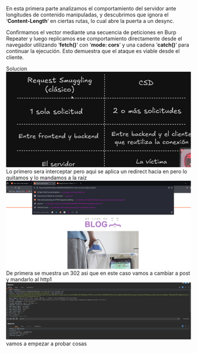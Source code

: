 En esta primera parte analizamos el comportamiento del servidor ante longitudes de contenido manipuladas, y descubrimos que ignora el ‘**Content-Length**‘ en ciertas rutas, lo cual abre la puerta a un desync.

Confirmamos el vector mediante una secuencia de peticiones en Burp Repeater y luego replicamos ese comportamiento directamente desde el navegador utilizando ‘**fetch()**‘ con ‘**mode: cors**‘ y una cadena ‘**catch()**‘ para continuar la ejecución. Esto demuestra que el ataque es viable desde el cliente.

Solucion
![Pasted_image_20250812203604.png](/Imagenes/Pasted_image_20250812203604.png)
Lo primero sera interceptar pero aqui se aplica un redirect hacia en pero lo quitamos y lo mandamos a la raiz
![Pasted_image_20250812204039.png](/Imagenes/Pasted_image_20250812204039.png)
De primera se muestra un 302 asi que en este caso vamos a cambiar a post y mandarlo al http1
![Pasted_image_20250812204217.png](/Imagenes/Pasted_image_20250812204217.png)
 vamos a empezar a probar cosas
 